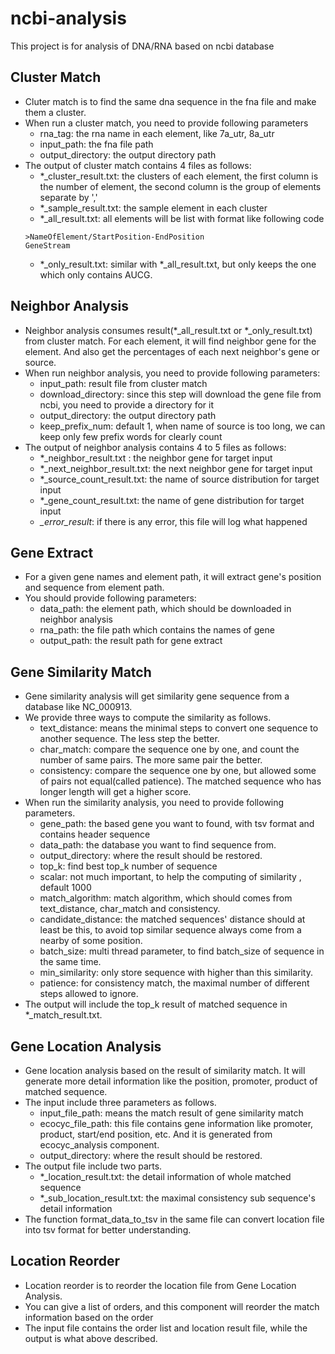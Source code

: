# ncbi-analysis
This project is for analysis of DNA/RNA based on ncbi database

## Cluster Match
- Cluter match is to find the same dna sequence in the fna file and make them a cluster.
- When run a cluster match, you need to provide following parameters
  - rna_tag: the rna name in each element, like 7a_utr, 8a_utr
  - input_path: the fna file path
  - output_directory: the output directory path
- The output of cluster match contains 4 files as follows:
  - *_cluster_result.txt: the clusters of each element, the first column is the number of element, the second column is the group of elements separate by ','
  - *_sample_result.txt: the sample element in each cluster
  - *_all_result.txt: all elements will be list with format like following code
  ```
  >NameOfElement/StartPosition-EndPosition
  GeneStream
  ```
  - *_only_result.txt: similar with *_all_result.txt, but only keeps the one which only contains AUCG.

## Neighbor Analysis
- Neighbor analysis consumes result(*_all_result.txt or *_only_result.txt) from cluster match. For each element, it will find neighbor gene for the element. And also get the percentages of each next neighbor's gene or source.
- When run neighbor analysis, you need to provide following parameters:
  - input_path: result file from cluster match
  - download_directory: since this step will download the gene file from ncbi, you need to provide a directory for it
  - output_directory: the output directory path
  - keep_prefix_num: default 1, when name of source is too long, we can keep only few prefix words for clearly count
- The output of neighbor analysis contains 4 to 5 files as follows:
  - *_neighbor_result.txt : the neighbor gene for target input
  - *_next_neighbor_result.txt: the next neighbor gene for target input
  - *_source_count_result.txt: the name of source distribution for target input
  - *_gene_count_result.txt: the name of gene distribution for target input
  - *_error_result*: if there is any error, this file will log what happened

## Gene Extract
- For a given gene names and element path, it will extract gene's position and sequence from element path.
- You should provide following parameters:
  - data_path: the element path, which should be downloaded in neighbor analysis
  - rna_path: the file path which contains the names of gene
  - output_path: the result path for gene extract

## Gene Similarity Match
- Gene similarity analysis will get similarity gene sequence from a database like NC_000913.
- We provide three ways to compute the similarity as follows.
  - text_distance: means the minimal steps to convert one sequence to another sequence. The less step the better.
  - char_match: compare the sequence one by one, and count the number of same pairs. The more same pair the better.
  - consistency: compare the sequence one by one,  but allowed some of pairs not equal(called patience). The matched sequence who has longer length will get a higher score.
- When run the similarity analysis, you need to provide following parameters.
  - gene_path: the based gene you want to found, with tsv format and contains header sequence
  - data_path: the database you want to find sequence from. 
  - output_directory: where the result should be restored.
  - top_k: find best top_k number of sequence
  - scalar: not much important, to help the computing of similarity , default 1000
  - match_algorithm: match algorithm, which should comes from text_distance, char_match and consistency.
  - candidate_distance: the matched sequences' distance should at least be this, to avoid top similar sequence always come from a nearby of some position. 
  - batch_size: multi thread parameter, to find batch_size of sequence in the same time.
  - min_similarity: only store sequence with higher than this similarity.
  - patience: for consistency match, the maximal number of different steps allowed to ignore. 
- The output will include the top_k result of matched sequence in *_match_result.txt.

## Gene Location Analysis
- Gene location analysis based on the result of similarity match. It will generate more detail information like the position, promoter, product of matched sequence.
- The input include three parameters as follows.
  - input_file_path: means the match result of gene similarity match
  - ecocyc_file_path: this file contains gene information like promoter, product, start/end position, etc. And it is generated from ecocyc_analysis component.
  - output_directory: where the result should be restored.
- The output file include two parts.
  - *_location_result.txt: the detail information of whole matched sequence
  - *_sub_location_result.txt: the maximal consistency sub sequence's detail information
- The function format_data_to_tsv in the same file can convert location file into tsv format for better understanding.

## Location Reorder
- Location reorder is to reorder the location file from Gene Location Analysis. 
- You can give a list of orders, and this component will reorder the match information based on the order
- The input file contains the order list and location result file, while the output is what above described. 
